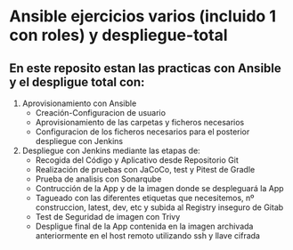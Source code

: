 # Ansible ejercicios varios (incluido 1 con roles) y despliegue-total
## En este reposito estan las practicas con Ansible y el despligue total con:
1. Aprovisionamiento con Ansible 
   - Creación-Configuracion de usuario
   - Aprovisionamiento de las carpetas y ficheros necesarios
   - Configuracion de los ficheros necesarios para el posterior despliegue con Jenkins
2. Despliegue con Jenkins mediante las etapas de: 
   - Recogida del Código y Aplicativo desde Repositorio Git
   - Realización de pruebas con JaCoCo, test y Pitest de Gradle
   - Prueba de analisis con Sonarqube
   - Contrucción de la App y de la imagen donde se despleguará la App
   - Tagueado con las diferentes etiquetas que necesitemos, nº construccion, latest, dev, etc y subida al Registry inseguro de Gitab
   - Test de Seguridad de imagen con Trivy 
   - Despligue final de la App contenida en la imagen archivada anteriormente en el host remoto utilizando ssh y llave cifrada
